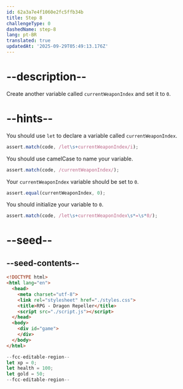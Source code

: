 ```yaml
---
id: 62a3a7e4f1060e2fc5ffb34b
title: Step 8
challengeType: 0
dashedName: step-8
lang: pt-BR
translated: true
updatedAt: '2025-09-29T05:49:13.176Z'
---
```


# --description--

Create another variable called `currentWeaponIndex` and set it to `0`.

# --hints--

You should use `let` to declare a variable called `currentWeaponIndex`.

```js
assert.match(code, /let\s+currentWeaponIndex/i);
```

You should use camelCase to name your variable.

```js
assert.match(code, /currentWeaponIndex/);
```

Your `currentWeaponIndex` variable should be set to `0`.

```js
assert.equal(currentWeaponIndex, 0);
```

You should initialize your variable to `0`.

```js
assert.match(code, /let\s+currentWeaponIndex\s*=\s*0/);
```

# --seed--

## --seed-contents--

```html
<!DOCTYPE html>
<html lang="en">
  <head>
    <meta charset="utf-8">
    <link rel="stylesheet" href="./styles.css">
    <title>RPG - Dragon Repeller</title>
    <script src="./script.js"></script>
  </head>
  <body>
    <div id="game">
    </div>
  </body>
</html>
```

```js
--fcc-editable-region--
let xp = 0;
let health = 100;
let gold = 50;
--fcc-editable-region--
```
